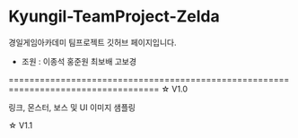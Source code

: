 # Kyungil-TeamProject-Zelda

경일게임아카데미 팀프로젝트 깃허브 페이지입니다.

* 조원 : 이종석 홍준원 최보배 고보경

===================================================================================
☆ V1.0

링크, 몬스터, 보스 및 UI 이미지 샘플링


☆ V1.1
